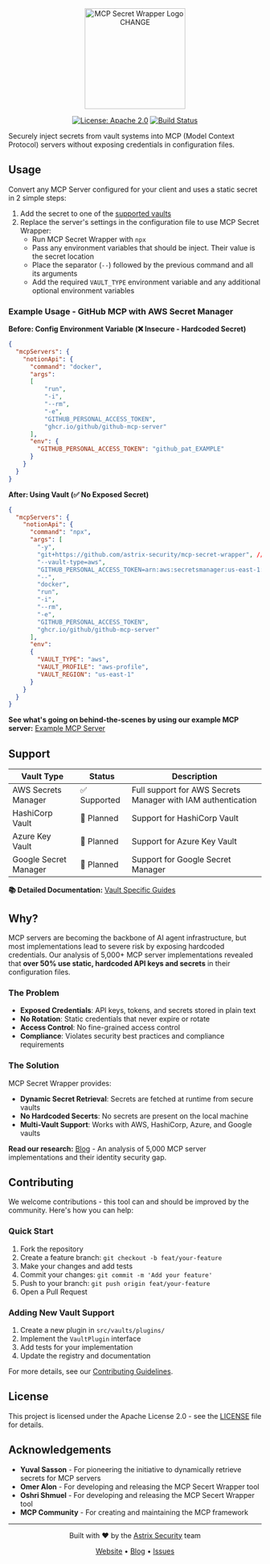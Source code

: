 <div align="center">
  <img src="https://example.com" alt="MCP Secret Wrapper Logo CHANGE" width="200"/>
  
  [![License: Apache 2.0](https://img.shields.io/badge/License-Apache%202.0-blue.svg)](https://opensource.org/licenses/Apache-2.0)
  [![Build Status](https://img.shields.io/github/actions/workflow/status/astrix-security/mcp-secret-wrapper/ci.yml?branch=main)](https://github.com/astrix-security/mcp-secret-wrapper/actions)
</div>

Securely inject secrets from vault systems into MCP (Model Context Protocol) servers without exposing credentials in configuration files.

## Usage

Convert any MCP Server configured for your client and uses a static secret in 2 simple steps:

1. Add the secret to one of the [supported vaults](#support)
2. Replace the server's settings in the configuration file to use MCP Secret Wrapper:
    * Run MCP Secret Wrapper with `npx`
    * Pass any environment variables that should be inject. Their value is the secret location
    * Place the separator (`--`) followed by the previous command and all its arguments
    * Add the required `VAULT_TYPE` environment variable and any additional optional environment variables

### Example Usage - GitHub MCP with AWS Secret Manager

**Before: Config Environment Variable (❌ Insecure - Hardcoded Secret)**

```json
{
  "mcpServers": {
    "notionApi": {
      "command": "docker",
      "args":
      [
          "run",
          "-i",
          "--rm",
          "-e",
          "GITHUB_PERSONAL_ACCESS_TOKEN",
          "ghcr.io/github/github-mcp-server"
      ],
      "env": {
        "GITHUB_PERSONAL_ACCESS_TOKEN": "github_pat_EXAMPLE"
      }
    }
  }
}
```

**After: Using Vault (✅ No Exposed Secret)**

```json
{
  "mcpServers": {
    "notionApi": {
      "command": "npx",
      "args": [
        "-y",
        "git+https://github.com/astrix-security/mcp-secret-wrapper", // TODO - Change
        "--vault-type=aws",
        "GITHUB_PERSONAL_ACCESS_TOKEN=arn:aws:secretsmanager:us-east-1:123456789012:secret:example-ABCDE",
        "--",
        "docker",
        "run",
        "-i",
        "--rm",
        "-e",
        "GITHUB_PERSONAL_ACCESS_TOKEN",
        "ghcr.io/github/github-mcp-server"
      ],
      "env":
      {
        "VAULT_TYPE": "aws",
        "VAULT_PROFILE": "aws-profile",
        "VAULT_REGION": "us-east-1"
      }
    }
  }
}
```

**See what's going on behind-the-scenes by using our example MCP server:** [Example MCP Server](./example/README.md)

## Support

| Vault Type | Status | Description |
|------------|--------|-------------|
| AWS Secrets Manager | ✅ Supported | Full support for AWS Secrets Manager with IAM authentication |
| HashiCorp Vault | 🚧 Planned | Support for HashiCorp Vault |
| Azure Key Vault | 🚧 Planned | Support for Azure Key Vault |
| Google Secret Manager | 🚧 Planned | Support for Google Secret Manager |

**📚 Detailed Documentation:** [Vault Specific Guides](./docs)

## Why?

MCP servers are becoming the backbone of AI agent infrastructure, but most implementations lead to severe risk by exposing hardcoded credentials. Our analysis of 5,000+ MCP server implementations revealed that **over 50% use static, hardcoded API keys and secrets** in their configuration files.

### The Problem
- **Exposed Credentials**: API keys, tokens, and secrets stored in plain text
- **No Rotation**: Static credentials that never expire or rotate
- **Access Control**: No fine-grained access control
- **Compliance**: Violates security best practices and compliance requirements

### The Solution
MCP Secret Wrapper provides:
- **Dynamic Secret Retrieval**: Secrets are fetched at runtime from secure vaults
- **No Hardcoded Secerts**: No secrets are present on the local machine
- **Multi-Vault Support**: Works with AWS, HashiCorp, Azure, and Google vaults

**Read our research:** [Blog](https://astrix.security/blog) - An analysis of 5,000 MCP server implementations and their identity security gap.

## Contributing

We welcome contributions - this tool can and should be improved by the community. Here's how you can help:

### Quick Start
1. Fork the repository
2. Create a feature branch: `git checkout -b feat/your-feature`
3. Make your changes and add tests
4. Commit your changes: `git commit -m 'Add your feature'`
5. Push to your branch: `git push origin feat/your-feature`
6. Open a Pull Request


### Adding New Vault Support
1. Create a new plugin in `src/vaults/plugins/`
2. Implement the `VaultPlugin` interface
3. Add tests for your implementation
4. Update the registry and documentation

For more details, see our [Contributing Guidelines](./CONTRIBUTING.md).


## License

This project is licensed under the Apache License 2.0 - see the [LICENSE](./LICENSE) file for details.

## Acknowledgements

- **Yuval Sasson** - For pioneering the initiative to dynamically retrieve secrets for MCP servers
- **Omer Alon** - For developing and releasing the MCP Secert Wrapper tool
- **Oshri Shmuel** - For developing and releasing the MCP Secert Wrapper tool
- **MCP Community** - For creating and maintaining the MCP framework

---

<div align="center">
  <p>Built with ❤️ by the <a href="https://astrix.security">Astrix Security</a> team</p>
  <p>
    <a href="https://astrix.security">Website</a> •
    <a href="https://astrix.security/blog">Blog</a> •
    <a href="https://github.com/astrix-security/mcp-secret-wrapper/issues">Issues</a> 
  </p>
</div>
